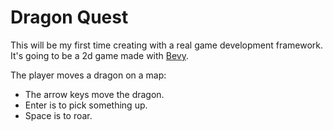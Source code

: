 # Dragon Quest

This will be my first time creating with a real game development framework.  It's going to be a 2d game made with [Bevy](https://bevyengine.org/).  

The player moves a dragon on a map:

* The arrow keys move the dragon.
* Enter is to pick something up.
* Space is to roar.